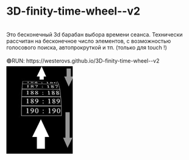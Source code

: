 # 3D-finity-time-wheel--v2
<br>
Это бесконечный 3d барабан выбора времени сеанса.
Технически рассчитан на бесконечное число элементов, с возможностью голосового поиска, автопрокруткой и тп.
(только для touch !)
</br>
</br>
🟢RUN: https://westerovs.github.io/3D-finity-time-wheel--v2
<br>
<img src="cover.jpg">

